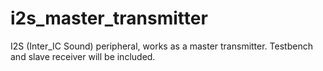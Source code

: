 # i2s_master_transmitter
I2S (Inter_IC Sound) peripheral, works as a master transmitter. Testbench and slave receiver will be included.
